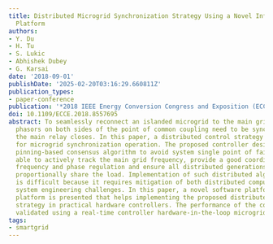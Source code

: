 ```yaml
---
title: Distributed Microgrid Synchronization Strategy Using a Novel Information Architecture
  Platform
authors:
- Y. Du
- H. Tu
- S. Lukic
- Abhishek Dubey
- G. Karsai
date: '2018-09-01'
publishDate: '2025-02-20T03:16:29.660811Z'
publication_types:
- paper-conference
publication: '*2018 IEEE Energy Conversion Congress and Exposition (ECCE)*'
doi: 10.1109/ECCE.2018.8557695
abstract: To seamlessly reconnect an islanded microgrid to the main grid, voltage
  phasors on both sides of the point of common coupling need to be synchronized before
  the main relay closes. In this paper, a distributed control strategy is proposed
  for microgrid synchronization operation. The proposed controller design utilizes
  pinning-based consensus algorithm to avoid system single point of failure. It is
  able to actively track the main grid frequency, provide a good coordination between
  frequency and phase regulation and ensure all distributed generations in the system
  proportionally share the load. Implementation of such distributed algorithm in practice
  is difficult because it requires mitigation of both distributed computing and power
  system engineering challenges. In this paper, a novel software platform called RIAPS
  platform is presented that helps implementing the proposed distributed synchronization
  strategy in practical hardware controllers. The performance of the controllers are
  validated using a real-time controller hardware-in-the-loop microgrid testbed.
tags:
- smartgrid
---
```

